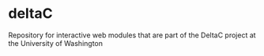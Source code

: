 deltaC
======

Repository for interactive web modules that are part of the DeltaC project at the University of Washington
